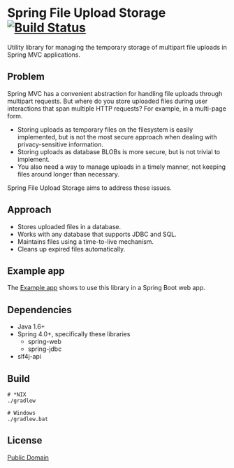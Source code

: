# Spring File Upload Storage [![Build Status](https://travis-ci.org/lfridael/spring-file-upload-storage.svg?branch=master)](https://travis-ci.org/lfridael/spring-file-upload-storage)

Utility library for managing the temporary storage of multipart file uploads in Spring MVC applications.

## Problem

Spring MVC has a convenient abstraction for handling file uploads through multipart requests. But where do you store uploaded files during user interactions that span multiple HTTP requests? For example, in a multi-page form.

* Storing uploads as temporary files on the filesystem is easily implemented, but is not the most secure approach when dealing with privacy-sensitive information.
* Storing uploads as database BLOBs is more secure, but is not trivial to implement.
* You also need a way to manage uploads in a timely manner, not keeping files around longer than necessary.

Spring File Upload Storage aims to address these issues.

## Approach

* Stores uploaded files in a database.
* Works with any database that supports JDBC and SQL.
* Maintains files using a time-to-live mechanism.
* Cleans up expired files automatically.

## Example app

The [Example app](https://github.com/lfridael/spring-file-upload-storage/example-app) shows to use this library in a Spring Boot web app.

## Dependencies

* Java 1.6+
* Spring 4.0+, specifically these libraries
    * spring-web
    * spring-jdbc
* slf4j-api

## Build

```
# *NIX
./gradlew

# Windows
./gradlew.bat
```

## License

[Public Domain](https://github.com/lfridael/spring-file-upload-storage/blob/master/LICENSE)
